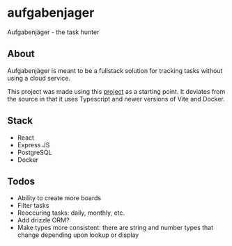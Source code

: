 # aufgabenjager

Aufgabenjäger - the task hunter

## About

Aufgabenjäger is meant to be a fullstack solution for tracking tasks without using a cloud service.

This project was made using this [project](https://github.com/AntonioMaccarini/dockerize-react-node-postgres-nginx-application) as a starting point. It deviates from the source in that it uses Typescript and newer versions of Vite and Docker.

## Stack

- React
- Express JS
- PostgreSQL
- Docker

## Todos

- Ability to create more boards
- Filter tasks
- Reoccuring tasks: daily, monthly, etc.
- Add drizzle ORM?
- Make types more consistent: there are string and number types that change depending upon lookup or display
